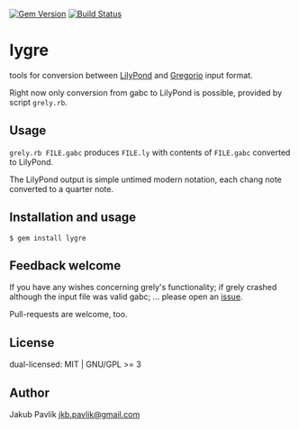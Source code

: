 [![Gem Version](https://badge.fury.io/rb/lygre.svg)](http://badge.fury.io/rb/lygre)
[![Build Status](https://travis-ci.org/igneus/lygre.svg)](https://travis-ci.org/igneus/lygre)

# lygre

tools for conversion between
[LilyPond](http://lilypond.org)
and
[Gregorio](http://home.gna.org/gregorio/gregoriotex/)
input format.

Right now only conversion from gabc to LilyPond is possible,
provided by script `grely.rb`.

## Usage

`grely.rb FILE.gabc` produces `FILE.ly` with contents of `FILE.gabc`
converted to LilyPond.

The LilyPond output is simple untimed modern notation,
each chang note converted to a quarter note.

## Installation and usage

    $ gem install lygre

## Feedback welcome

If you have any wishes concerning grely's functionality;
if grely crashed although the input file was valid gabc; ...
please open an [issue](https://github.com/igneus/lygre/issues).

Pull-requests are welcome, too.

## License

dual-licensed: MIT | GNU/GPL >= 3

## Author

Jakub Pavlík jkb.pavlik@gmail.com
